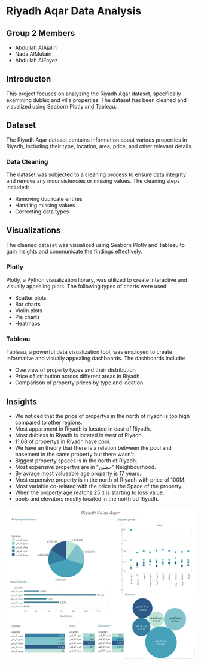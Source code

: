 # **Riyadh Aqar Data Analysis**

## Group 2 Members 

- Abdullah AlAjalin
- Nada AlMutairi
- Abdullah AlFayez 

## Introducton

This project focuses on analyzing the Riyadh Aqar dataset, specifically examining dublex and villa properties. The dataset has been cleaned and visualized using Seaborn Plotly and Tableau.

## Dataset

The Riyadh Aqar dataset contains information about various properties in Riyadh, including their type, location, area, price, and other relevant details.

### Data Cleaning

The dataset was subjected to a cleaning process to ensure data integrity and remove any inconsistencies or missing values. The cleaning steps included:

- Removing duplicate entries
- Handling missing values
- Correcting data types

## Visualizations

The cleaned dataset was visualized using Seaborn Plotly and Tableau to gain insights and communicate the findings effectively.

### Plotly

Plotly, a Python visualization library, was utilized to create interactive and visually appealing plots. The following types of charts were used:

- Scatter plots
- Bar charts
- Violin plots
- Pie charts
- Heatmaps

### Tableau

Tableau, a powerful data visualization tool, was employed to create informative and visually appealing dashboards. The dashboards include:

- Overview of property types and their distribution
- Price d5istribution across different areas in Riyadh
- Comparison of property prices by type and location

## Insights 

- We noticed that the price of propertys in the north of riyadh is too high compared to other regions.
- Most appartment in Riyadh is located in east of Riyadh.
- Most dublexs in Riyadh is located in west of Riyadh.
- 11.68 of propertys in Riyadh have pool.
- We have an theory that there is a relation between the pool and basement in the same property but there wasn't.
- Biggest property spaces is in the north of Riyadh.
- Most expensive propertys are in "حطين" Neighbourhood.
- By avrage most valueable age property is 17 years.
- Most expensive property is in the north of Riyadh with price of 100M.
- Most variable co-related with the price is the Space of the property.
- When the property age reatchs 25 it is starting to loss value.
- pools and elevators mostly located in the north od Riyadh.

<img  src="Dashboard 1.png" hight=600 width=600  >

